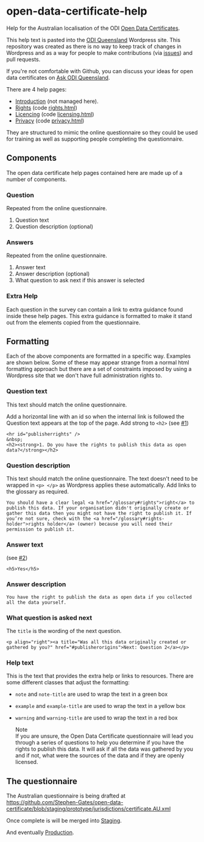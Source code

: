 # open-data-certificate-help
Help for the Australian localisation of the ODI [Open Data Certificates](https://certificates.theodi.org).

This help text is pasted into the [ODI Queensland](http://queensland.theodi.org) Wordpress site. This repository was created as there is no way to keep track of changes in Wordpress and as a way for people to make contributions (via [issues](https://github.com/ODIQueensland/open-data-certificate-help/issues)) and pull requests.

If you're not comfortable with Github, you can discuss your ideas for open data certificates on [Ask ODI Queensland](https://ask.theodi.org.au/c/projects/certificates).

There are 4 help pages:

- [Introduction](http://queensland.theodi.org/home/services/certificates/help/) (not managed here).
- [Rights](http://queensland.theodi.org/home/services/certificates/help/rights/) (code [rights.html](https://github.com/ODIQueensland/open-data-certificate-help/blob/master/rights.html))
- [Licencing](http://queensland.theodi.org/home/services/certificates/help/licensing/) (code [licensing.html](https://github.com/ODIQueensland/open-data-certificate-help/blob/master/licensing.html))
- [Privacy](http://queensland.theodi.org/home/services/certificates/help/privacy/) (code [privacy.html](https://github.com/ODIQueensland/open-data-certificate-help/blob/master/privacy.html))

They are structured to mimic the online questionnaire so they could be used for training as well as supporting people completing the questionnaire.

## Components

The open data certificate help pages contained here are made up of a number of components.

### Question

Repeated from the online questionnaire.

1. Question text
2. Question description (optional)

### Answers

Repeated from the online questionnaire.

1. Answer text
2. Answer description (optional)
3. What question to ask next if this answer is selected

### Extra Help

Each question in the survey can contain a link to extra guidance found inside these help pages. This extra guidance is formatted to make it stand out from the elements copied from the questionnaire.


## Formatting

Each of the above components are formatted in a specific way. Examples are shown below. Some of these may appear strange from a normal html formatting approach but there are a set of constraints imposed by using a Wordpress site that we don't have full administration rights to.

### Question text

This text should match the online questionnaire.

Add a horizontal line with an id so when the internal link is followed the Question text appears at the top of the page.
Add strong to `<h2>` (see [#1](https://github.com/ODIQueensland/open-data-certificate-help/issues/1))

    <hr id="publisherrights" />
    &nbsp;
    <h2><strong>1. Do you have the rights to publish this data as open data?</strong></h2>

### Question description

This text should match the online questionnaire. The text doesn't need to be wrapped in `<p> </p>` as Wordpress applies these automatically. Add links to the glossary as required.

    You should have a clear legal <a href="/glossary#rights">right</a> to publish this data. If your organisation didn't originally create or gather this data then you might not have the right to publish it. If you’re not sure, check with the <a href="/glossary#rights-holder">rights holder</a> (owner) because you will need their permission to publish it.

### Answer text
(see [#2](https://github.com/ODIQueensland/open-data-certificate-help/issues/2))

    <h5>Yes</h5>

### Answer description

    You have the right to publish the data as open data if you collected all the data yourself.

### What question is asked next

The `title` is the wording of the next question.

    <p align="right"><a title="Was all this data originally created or gathered by you?" href="#publisherorigins">Next: Question 2</a></p>

### Help text

This is the text that provides the extra help or links to resources. There are some different classes that adjust the formatting:

- `note` and `note-title` are used to wrap the text in a green box
- `example` and `example-title` are used to wrap the text in a yellow box
- `warning` and `warning-title` are used to wrap the text in a red box

    <div class="note">
    <div class="note-title">Note</div>
    If you are unsure, the Open Data Certificate questionnaire will lead you through a series of questions to help you determine if you have the rights to publish this data. It will ask if all the data was gathered by you and if not, what were the sources of the data and if they are openly licensed.

    </div>

## The questionnaire

The Australian questionnaire is being drafted at https://github.com/Stephen-Gates/open-data-certificate/blob/staging/prototype/jurisdictions/certificate.AU.xml

Once complete is will be merged into [Staging](https://github.com/theodi/open-data-certificate/blob/staging/prototype/jurisdictions/certificate.AU.xml).

And eventually [Production](https://github.com/theodi/open-data-certificate/blob/master/prototype/jurisdictions/certificate.AU.xml).
